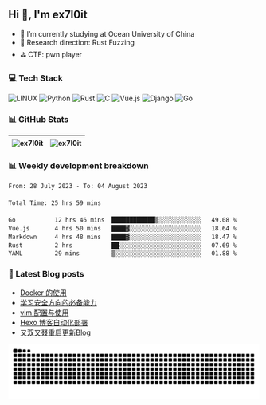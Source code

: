 ## Hi 👋, I'm ex7l0it

- 📙 I’m currently studying at Ocean University of China
- 🔭 Research direction: Rust Fuzzing
- ⛳️ CTF: pwn player

### 💻 Tech Stack
![LINUX](https://img.shields.io/badge/Linux-FCC624?style=for-the-badge&logo=linux&logoColor=black) ![Python](https://img.shields.io/badge/python-3670A0?style=for-the-badge&logo=python&logoColor=ffdd54) ![Rust](https://img.shields.io/badge/rust-%23000000.svg?style=for-the-badge&logo=rust&logoColor=white) ![C](https://img.shields.io/badge/c-%2300599C.svg?style=for-the-badge&logo=c&logoColor=white) ![Vue.js](https://img.shields.io/badge/vuejs-%2335495e.svg?style=for-the-badge&logo=vuedotjs&logoColor=%234FC08D) ![Django](https://img.shields.io/badge/django-%23092E20.svg?style=for-the-badge&logo=django&logoColor=white) ![Go](https://img.shields.io/badge/go-%2300ADD8.svg?style=for-the-badge&logo=go&logoColor=white) 

### 📊 GitHub Stats

| <img align="center" src="https://github-readme-stats.vercel.app/api?username=ex7l0it&show_icons=true&locale=en" alt="ex7l0it" /> | <img align="center" src="https://github-readme-streak-stats.herokuapp.com/?user=ex7l0it&" alt="ex7l0it" /> |
| ------------------------------------------------------------ | ------------------------------------------------------------ |


### 📊 Weekly development breakdown

<!--START_SECTION:waka-->

```txt
From: 28 July 2023 - To: 04 August 2023

Total Time: 25 hrs 59 mins

Go           12 hrs 46 mins  ████████████▒░░░░░░░░░░░░   49.08 %
Vue.js       4 hrs 50 mins   ████▓░░░░░░░░░░░░░░░░░░░░   18.64 %
Markdown     4 hrs 48 mins   ████▓░░░░░░░░░░░░░░░░░░░░   18.47 %
Rust         2 hrs           ██░░░░░░░░░░░░░░░░░░░░░░░   07.69 %
YAML         29 mins         ▒░░░░░░░░░░░░░░░░░░░░░░░░   01.88 %
```

<!--END_SECTION:waka-->

### 📃 Latest Blog posts

<!-- BLOG-POST-LIST:START -->
- [Docker 的使用](https://ex7l0it.github.io/2023/08/03/docker/)
- [学习安全方向的必备能力](https://ex7l0it.github.io/2023/07/19/start-learning/)
- [vim 配置与使用](https://ex7l0it.github.io/2023/07/16/vim/)
- [Hexo 博客自动化部署](https://ex7l0it.github.io/2023/07/07/auto-hexo/)
- [又双又叕重启更新Blog](https://ex7l0it.github.io/2023/07/05/hello-world-again/)
<!-- BLOG-POST-LIST:END -->

<picture>
  <source media="(prefers-color-scheme: dark)" srcset="https://github.com/ex7l0it/ex7l0it/raw/output/github-contribution-grid-snake-dark.svg" />
  <source media="(prefers-color-scheme: light)" srcset="https://github.com/ex7l0it/ex7l0it/raw/output/github-contribution-grid-snake.svg" />
  <img alt="github-snake" src="https://github.com/ex7l0it/ex7l0it/raw/output/github-contribution-grid-snake.svg" />
</picture>
